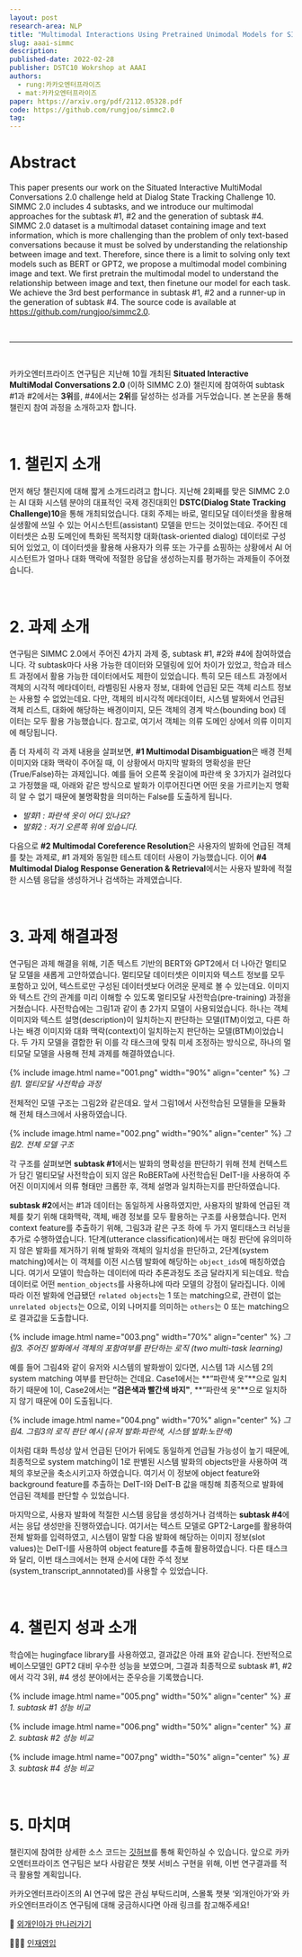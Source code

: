 ```yaml
---
layout: post
research-area: NLP
title: "Multimodal Interactions Using Pretrained Unimodal Models for SIMMC 2.0"
slug: aaai-simmc
description:
published-date: 2022-02-28
publisher: DSTC10 Wokrshop at AAAI
authors:
  - rung:카카오엔터프라이즈
  - mat:카카오엔터프라이즈
paper: https://arxiv.org/pdf/2112.05328.pdf
code: https://github.com/rungjoo/simmc2.0 
tag:
---
```


# Abstract

This paper presents our work on the Situated Interactive MultiModal Conversations 2.0 challenge held at Dialog State Tracking Challenge 10. SIMMC 2.0 includes 4 subtasks, and we introduce our multimodal approaches for the subtask #1, #2 and the generation of subtask #4. SIMMC 2.0 dataset is a multimodal dataset containing image and text information, which is more challenging than the problem of only text-based conversations because it must be solved by understanding the relationship between image and text. Therefore, since there is a limit to solving only text models such as BERT or GPT2, we propose a multimodal model combining image and text. We first pretrain the multimodal model to understand the relationship between image and text, then finetune our model for each task. We achieve the 3rd best performance in subtask #1, #2 and a runner-up in the generation of subtask #4. The source code is available at https://github.com/rungjoo/simmc2.0.

<br/>

***

<br/>

카카오엔터프라이즈 연구팀은 지난해 10월 개최된 **Situated Interactive MultiModal Conversations 2.0** (이하 SIMMC 2.0) 챌린지에 참여하여 subtask #1과 #2에서는 **3위**를, #4에서는 **2위**를 달성하는 성과를 거두었습니다. 본 논문을 통해 챌린지 참여 과정을 소개하고자 합니다.

<br/>

# 1. 챌린지 소개

먼저 해당 챌린지에 대해 짧게 소개드리려고 합니다. 지난해 2회째를 맞은 SIMMC 2.0는 AI 대화 시스템 분야의 대표적인 국제 경진대회인 **DSTC(Dialog State Tracking Challenge)10**을 통해 개최되었습니다.
대회 주제는 바로, 멀티모달 데이터셋을 활용해 실생활에 쓰일 수 있는 어시스턴트(assistant) 모델을 만드는 것이었는데요. 주어진 데이터셋은 쇼핑 도메인에 특화된 목적지향 대화(task-oriented dialog) 데이터로 구성되어 있었고, 이 데이터셋을 활용해 사용자가 의류 또는 가구를 쇼핑하는 상황에서 AI 어시스턴트가 얼마나 대화 맥락에 적절한 응답을 생성하는지를 평가하는 과제들이 주어졌습니다.

<br/>

# 2. 과제 소개

연구팀은 SIMMC 2.0에서 주어진 4가지 과제 중, subtask #1, #2와 #4에 참여하였습니다. 각 subtask마다 사용 가능한 데이터와 모델링에 있어 차이가 있었고, 학습과 테스트 과정에서 활용 가능한 데이터에서도 제한이 있었습니다. 특히 모든 테스트 과정에서 객체의 시각적 메타데이터, 라벨링된 사용자 정보, 대화에 언급된 모든 객체 리스트 정보는 사용할 수 없었는데요. 다만, 객체의 비시각적 메타데이터, 시스템 발화에서 언급된 객체 리스트, 대화에 해당하는 배경이미지, 모든 객체의 경계 박스(bounding box) 데이터는 모두 활용 가능했습니다. 참고로, 여기서 객체는 의류 도메인 상에서 의류 이미지에 해당됩니다.

좀 더 자세히 각 과제 내용을 살펴보면, **#1 Multimodal Disambiguation**은 배경 전체 이미지와 대화 맥락이 주어질 때, 이 상황에서 마지막 발화의 명확성을 판단(True/False)하는 과제입니다. 예를 들어 오른쪽 옷걸이에 파란색 옷 3가지가 걸려있다고 가정했을 때, 아래와 같은 방식으로 발화가 이루어진다면 어떤 옷을 가르키는지 명확히 알 수 없기 때문에 불명확함을 의미하는 False를 도출하게 됩니다.

- *발화1 : 파란색 옷이 어디 있나요?*
- *발화2 : 저기 오른쪽 위에 있습니다.*

다음으로 **#2 Multimodal Coreference Resolution**은 사용자의 발화에 언급된 객체를 찾는 과제로, #1 과제와 동일한 테스트 데이터 사용이 가능했습니다. 이어 **#4 Multimodal Dialog Response Generation & Retrieval**에서는 사용자 발화에 적절한 시스템 응답을 생성하거나 검색하는 과제였습니다.

<br/>

# 3. 과제 해결과정

연구팀은 과제 해결을 위해, 기존 텍스트 기반의 BERT와 GPT2에서 더 나아간 멀티모달 모델을 새롭게 고안하였습니다. 멀티모달 데이터셋은 이미지와 텍스트 정보를 모두 포함하고 있어, 텍스트로만 구성된 데이터셋보다 어려운 문제로 볼 수 있는데요. 이미지와 텍스트 간의 관계를 미리 이해할 수 있도록 멀티모달 사전학습(pre-training) 과정을 거쳤습니다.
사전학습에는 그림1과 같이 총 2가지 모델이 사용되었습니다. 하나는 객체 이미지와 텍스트 설명(description)이 일치하는지 판단하는 모델(ITM)이었고, 다른 하나는 배경 이미지와 대화 맥락(context)이 일치하는지 판단하는 모델(BTM)이었습니다. 두 가지 모델을 결합한 뒤 이를 각 태스크에 맞춰 미세 조정하는 방식으로, 하나의 멀티모달 모델을 사용해 전체 과제를 해결하였습니다.

{% include image.html name="001.png" width="90%" align="center" %}
<em class="center">그림1. 멀티모달 사전학습 과정</em>

전체적인 모델 구조는 그림2와 같은데요. 앞서 그림1에서 사전학습된 모델들을 모듈화해 전체 태스크에서 사용하였습니다.

{% include image.html name="002.png" width="90%" align="center" %}
<em class="center">그림2. 전체 모델 구조</em>

각 구조를 살펴보면 **subtask #1**에서는 발화의 명확성을 판단하기 위해 전체 컨텍스트가 담긴 멀티모달 사전학습이 되지 않은 RoBERTa에 사전학습된 DeIT-I을 사용하여 주어진 이미지에서 의류 형태만 크롭한 후, 객체 설명과 일치하는지를 판단하였습니다.

**subtask #2**에서는 #1과 데이터는 동일하게 사용하였지만, 사용자의 발화에 언급된 객체를 찾기 위해 대화맥락, 객체, 배경 정보를 모두 활용하는 구조를 사용했습니다. 먼저 context feature를 추출하기 위해, 그림3과 같은 구조 하에 두 가지 멀티태스크 러닝을 추가로 수행하였습니다. 1단계(utterance classification)에서는 매칭 판단에 유의미하지 않은 발화를 제거하기 위해 발화와 객체의 일치성을 판단하고, 2단계(system matching)에서는 이 객체를 이전 시스템 발화에 해당하는 <code>object_ids</code>에 매칭하였습니다. 여기서 모델이 학습하는 데이터에 따라 추론과정도 조금 달라지게 되는데요. 학습 데이터로 어떤 <code>mention_objects</code>를 사용하냐에 따라 모델의 강점이 달라집니다. 이에 따라 이전 발화에 언급됐던 <code>related objects</code>는 1 또는 matching으로, 관련이 없는 <code>unrelated objects</code>는 0으로, 이외 나머지를 의미하는 <code>others</code>는 0 또는 matching으로 결과값을 도출합니다.

{% include image.html name="003.png" width="70%" align="center" %}
<em class="center">그림3. 주어진 발화에서 객체의 포함여부를 판단하는 로직 (two multi-task learning)</em>

예를 들어 그림4와 같이 유저와 시스템의 발화쌍이 있다면, 시스템 1과 시스템 2의 system matching 여부를 판단하는 건데요. Case1에서는 **“파란색 옷”**으로 일치하기 때문에 1이, Case2에서는 **“검은색과 빨간색 바지"**, **“파란색 옷"**으로 일치하지 않기 때문에 0이 도출됩니다.

{% include image.html name="004.png" width="70%" align="center" %}
<em class="center">그림4. 그림3의 로직 판단 예시 (유저 발화:파란색, 시스템 발화:노란색)</em>

이처럼 대화 특성상 앞서 언급된 단어가 뒤에도 동일하게 언급될 가능성이 높기 때문에, 최종적으로 system matching이 1로 판별된 시스템 발화의 objects만을 사용하여 객체의 후보군을 축소시키고자 하였습니다. 여기서 이 정보에 object feature와 background feature를 추출하는 DeIT-I와 DeIT-B 값을 매칭해 최종적으로 발화에 언급된 객체를 판단할 수 있었습니다.

마지막으로, 사용자 발화에 적절한 시스템 응답을 생성하거나 검색하는 **subtask #4**에서는 응답 생성만을 진행하였습니다. 여기서는 텍스트 모델로 GPT2-Large를 활용하여 전체 발화를 입력하였고, 시스템이 말할 다음 발화에 해당하는 이미지 정보(slot values)는  DeIT-I를 사용하여 object feature를 추출해 활용하였습니다. 다른 태스크와 달리, 이번 태스크에서는 현재 순서에 대한 주석 정보(system_transcript_annnotated)를 사용할 수 있었습니다.

<br/>

# 4. 챌린지 성과 소개

학습에는 hugingface library를 사용하였고, 결과값은 아래 표와 같습니다. 전반적으로 베이스모델인 GPT2 대비 우수한 성능을 보였으며, 그결과 최종적으로 subtask #1, #2에서 각각 3위, #4 생성 분야에서는 준우승을 기록했습니다.

{% include image.html name="005.png" width="50%" align="center" %}
<em class="center">표1. subtask #1 성능 비교</em>

{% include image.html name="006.png" width="50%" align="center" %}
<em class="center">표2. subtask #2 성능 비교</em>

{% include image.html name="007.png" width="50%" align="center" %}
<em class="center">표3. subtask #4 성능 비교</em>

<br/>

# 5. 마치며

챌린지에 참여한 상세한 소스 코드는 [깃허브](https://github.com/rungjoo/simmc2.0)를 통해 확인하실 수 있습니다. 앞으로 카카오엔터프라이즈 연구팀은 보다 사람같은 챗봇 서비스 구현을 위해, 이번 연구결과를 적극 활용할 계획입니다.

카카오엔터프라이즈의 AI 연구에 많은 관심 부탁드리며, 스몰톡 챗봇 ‘외개인아가’와 카카오엔터프라이즈 연구팀에 대해 궁금하시다면 아래 링크를 참고해주세요!

🐶 [외개인아가 만나러가기](https://pf.kakao.com/_lKxoMT)

👨🏻‍💻 [인재영입](http://kko.to/ailab_career)
